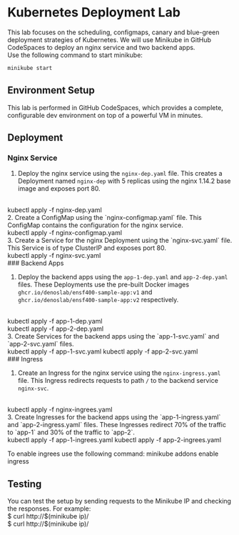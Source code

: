 # Kubernetes Deployment Lab

This lab focuses on the scheduling, configmaps, canary and blue-green deployment strategies of Kubernetes. We will use Minikube in GitHub CodeSpaces to deploy an nginx service and two backend apps.
<br>
Use the following command to start minikube:
```bash
minikube start
```

## Environment Setup

This lab is performed in GitHub CodeSpaces, which provides a complete, configurable dev environment on top of a powerful VM in minutes. 

## Deployment

### Nginx Service

1. Deploy the nginx service using the `nginx-dep.yaml` file. This creates a Deployment named `nginx-dep` with 5 replicas using the nginx 1.14.2 base image and exposes port 80.
<br>
kubectl apply -f nginx-dep.yaml
<br>
2. Create a ConfigMap using the `nginx-configmap.yaml` file. This ConfigMap contains the configuration for the nginx service.
<br>
kubectl apply -f nginx-configmap.yaml
<br>
3. Create a Service for the nginx Deployment using the `nginx-svc.yaml` file. This Service is of type ClusterIP and exposes port 80.
<br>
kubectl apply -f nginx-svc.yaml
<br>
### Backend Apps

1. Deploy the backend apps using the `app-1-dep.yaml` and `app-2-dep.yaml` files. These Deployments use the pre-built Docker images `ghcr.io/denoslab/ensf400-sample-app:v1` and `ghcr.io/denoslab/ensf400-sample-app:v2` respectively.
<br>
kubectl apply -f app-1-dep.yaml
<br>
kubectl apply -f app-2-dep.yaml
<br>
3. Create Services for the backend apps using the `app-1-svc.yaml` and `app-2-svc.yaml` files.
<br>
kubectl apply -f app-1-svc.yaml
kubectl apply -f app-2-svc.yaml
<br>
### Ingress

1. Create an Ingress for the nginx service using the `nginx-ingress.yaml` file. This Ingress redirects requests to path `/` to the backend service `nginx-svc`.
<br>
kubectl apply -f nginx-ingrees.yaml
<br>
3. Create Ingresses for the backend apps using the `app-1-ingress.yaml` and `app-2-ingress.yaml` files. These Ingresses redirect 70% of the traffic to `app-1` and 30% of the traffic to `app-2`.
<br>
kubectl apply -f app-1-ingrees.yaml
kubectl apply -f app-2-ingrees.yaml
<br>

To enable ingrees use the following command:
minikube addons enable ingress

## Testing

You can test the setup by sending requests to the Minikube IP and checking the responses. For example:
<br>
$ curl http://$(minikube ip)/
<br>
$ curl http://$(minikube ip)/

